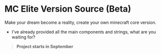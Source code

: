 # MC Elite Version Source (Beta)

Make your dream become a reality, create your own minecraft core version.

- I've already provided all the main components and strings, what are you waiting for?



> __Project starts in September__


